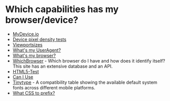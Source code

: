 Which capabilities has my browser/device?
=========================================

-	[MyDevice.io](http://mydevice.io/)
-	[Device pixel density tests](http://bjango.com/articles/min-device-pixel-ratio/)
-	[Viewportsizes](http://viewportsizes.com/)
-	[What's my UserAgent?](http://whatsmyuseragent.com/)
-	[What's my browser?](http://www.whatsmybrowser.org/)
-	[WhichBrowser](http://whichbrowser.net/) - Which browser do I have and how does it identify itself? This site has an extensive database and an API.
-	[HTML5-Test](http://html5test.com/)
-	[Can I Use](http://caniuse.com/)
-	[Tinytype](http://www.jordanm.co.uk/tinytype) - A compatibility table showing the available default system fonts across different mobile platforms.
-	[What CSS to prefix?](http://shouldiprefix.com/)
